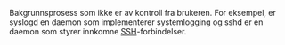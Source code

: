 Bakgrunnsprosess som ikke er av kontroll fra brukeren. For eksempel, er syslogd en daemon som implementerer systemlogging og sshd er en daemon som styrer innkomne [SSH](https://www.wikiwand.com/no/articles/Secure_Shell "Secure Shell")-forbindelser.